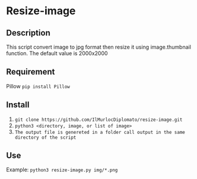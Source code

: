 # Resize-image


## Description

This script convert image to jpg format then resize it using image.thumbnail function.
The default value is 2000x2000

## Requirement

Pillow 
```pip install Pillow ```

## Install

1. ```git clone https://github.com/IlMurlocDiplomato/resize-image.git```
2. ```python3 <directory, image, or list of image>```
3. ```The output file is genereted in a folder call output in the same directory of the script```
## Use

Example: ```python3 resize-image.py img/*.png ```

